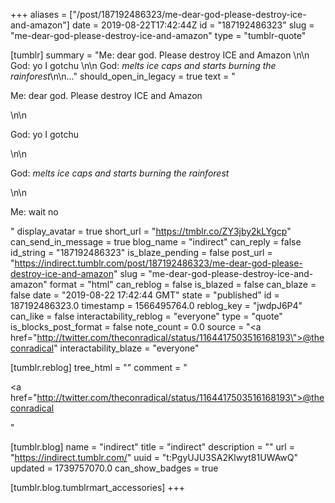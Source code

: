 +++
aliases = ["/post/187192486323/me-dear-god-please-destroy-ice-and-amazon"]
date = 2019-08-22T17:42:44Z
id = "187192486323"
slug = "me-dear-god-please-destroy-ice-and-amazon"
type = "tumblr-quote"

[tumblr]
summary = "Me: dear god. Please destroy ICE and Amazon \n\n God: yo I gotchu \n\n God: *melts ice caps and starts burning  the rainforest*\n\n..."
should_open_in_legacy = true
text = "<p>Me: dear god. Please destroy ICE and Amazon </p>\n\n<p>God: yo I gotchu </p>\n\n<p>God: *melts ice caps and starts burning  the rainforest*</p>\n\n<p>Me: wait no</p>"
display_avatar = true
short_url = "https://tmblr.co/ZY3jby2kLYgcp"
can_send_in_message = true
blog_name = "indirect"
can_reply = false
id_string = "187192486323"
is_blaze_pending = false
post_url = "https://indirect.tumblr.com/post/187192486323/me-dear-god-please-destroy-ice-and-amazon"
slug = "me-dear-god-please-destroy-ice-and-amazon"
format = "html"
can_reblog = false
is_blazed = false
can_blaze = false
date = "2019-08-22 17:42:44 GMT"
state = "published"
id = 187192486323.0
timestamp = 1566495764.0
reblog_key = "jwdpJ6P4"
can_like = false
interactability_reblog = "everyone"
type = "quote"
is_blocks_post_format = false
note_count = 0.0
source = "<a href=\"http://twitter.com/theconradical/status/1164417503516168193\">@theconradical</a>"
interactability_blaze = "everyone"

[tumblr.reblog]
tree_html = ""
comment = "<p><a href=\"http://twitter.com/theconradical/status/1164417503516168193\">@theconradical</a></p>"

[tumblr.blog]
name = "indirect"
title = "indirect"
description = ""
url = "https://indirect.tumblr.com/"
uuid = "t:PgyUJU3SA2Klwyt81UWAwQ"
updated = 1739757070.0
can_show_badges = true

[tumblr.blog.tumblrmart_accessories]
+++
